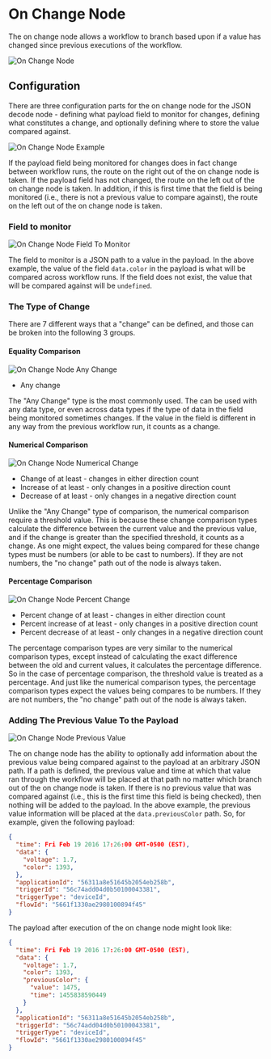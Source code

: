 # On Change Node

The on change node allows a workflow to branch based upon if a value has changed since previous executions of the workflow.

![On Change Node](/images/workflows/logic/on-change-node.png "On Change Node")

## Configuration

There are three configuration parts for the on change node for the JSON decode node - defining what payload field to monitor for changes, defining what constitutes a change, and optionally defining where to store the value compared against.

![On Change Node Example](/images/workflows/logic/on-change-node-example.png "On Change Node Example")

If the payload field being monitored for changes does in fact change between workflow runs, the route on the right out of the on change node is taken.  If the payload field has not changed, the route on the left out of the on change node is taken.  In addition, if this is first time that the field is being monitored (i.e., there is not a previous value to compare against), the route on the left out of the on change node is taken.

### Field to monitor

![On Change Node Field To Monitor](/images/workflows/logic/on-change-node-field-to-monitor.png "On Change Node Field To Monitor")

The field to monitor is a JSON path to a value in the payload.  In the above example, the value of the field `data.color` in the payload is what will be compared across workflow runs.  If the field does not exist, the value that will be compared against will be `undefined`.

### The Type of Change

There are 7 different ways that a "change" can be defined, and those can be broken into the following 3 groups.

#### Equality Comparison

![On Change Node Any Change](/images/workflows/logic/on-change-node-any-change.png "On Change Node Any Change")

*   Any change

The "Any Change" type is the most commonly used.  The can be used with any data type, or even across data types if the type of data in the field being monitored sometimes changes.  If the value in the field is different in any way from the previous workflow run, it counts as a change.

#### Numerical Comparison

![On Change Node Numerical Change](/images/workflows/logic/on-change-node-numerical-change.png "On Change Node Numerical Change")

*   Change of at least - changes in either direction count
*   Increase of at least - only changes in a positive direction count
*   Decrease of at least - only changes in a negative direction count

Unlike the "Any Change" type of comparison, the numerical comparison require a threshold value.  This is because these change comparison types calculate the difference between the current value and the previous value, and if the change is greater than the specified threshold, it counts as a change.  As one might expect, the values being compared for these change types must be numbers (or able to be cast to numbers).  If they are not numbers, the "no change" path out of the node is always taken.

#### Percentage Comparison

![On Change Node Percent Change](/images/workflows/logic/on-change-node-percent-change.png "On Change Node Percent Change")

*   Percent change of at least - changes in either direction count
*   Percent increase of at least - only changes in a positive direction count
*   Percent decrease of at least - only changes in a negative direction count

The percentage comparison types are very similar to the numerical comparison types, except instead of calculating the exact difference between the old and current values, it calculates the percentage difference.  So in the case of percentage comparison, the threshold value is treated as a percentage.  And just like the numerical comparison types, the percentage comparison types expect the values being compares to be numbers. If they are not numbers, the "no change" path out of the node is always taken.

### Adding The Previous Value To the Payload

![On Change Node Previous Value](/images/workflows/logic/on-change-node-previous-value.png "On Change Node Previous Value")

The on change node has the ability to optionally add information about the previous value being compared against to the payload at an arbitrary JSON path. If a path is defined, the previous value and time at which that value ran through the workflow will be placed at that path no matter which branch out of the on change node is taken.  If there is no previous value that was compared against (i.e., this is the first time this field is being checked), then nothing will be added to the payload.  In the above example, the previous value information will be placed at the `data.previousColor` path. So, for example, given the following payload:

```JSON
{
  "time": Fri Feb 19 2016 17:26:00 GMT-0500 (EST),
  "data": {
    "voltage": 1.7,
    "color": 1393,
  },
  "applicationId": "56311a8e51645b2054eb258b",
  "triggerId": "56c74add04d0b50100043381",
  "triggerType": "deviceId",
  "flowId": "5661f1330ae2980100894f45"
}
```

The payload after execution of the on change node might look like:

```JSON
{
  "time": Fri Feb 19 2016 17:26:00 GMT-0500 (EST),
  "data": {
    "voltage": 1.7,
    "color": 1393,
    "previousColor": {
      "value": 1475,
      "time": 1455838590449
    }
  },
  "applicationId": "56311a8e51645b2054eb258b",
  "triggerId": "56c74add04d0b50100043381",
  "triggerType": "deviceId",
  "flowId": "5661f1330ae2980100894f45"
}
```
